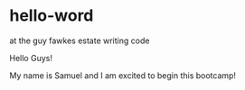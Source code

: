 # hello-word
at the guy fawkes estate writing code

Hello Guys!

My name is Samuel and I am excited to begin this bootcamp!
